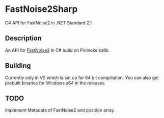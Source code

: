 # FastNoise2Sharp
C# API for FastNoise2 in .NET Standard 2.1

## Description
An API for [FastNoise2](https://github.com/Auburn/FastNoise2) in C# build on P/invoke calls.

## Building
Currently only in VS which is set up for 64 bit compiliation.
You can also get prebuilt binaries for Windows x64 in the releases.

## TODO
Implement Metadata of FastNoise2 and position array.
